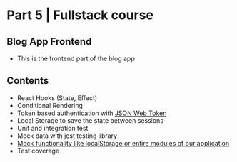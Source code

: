 Part 5 | Fullstack course
===
## Blog App Frontend

- This is the frontend part of the blog app

## Contents

- React Hooks (State, Effect)
- Conditional Rendering
- Token based authentication with [JSON Web Token](https://jwt.io/)
 - Local Storage to save the state between sessions
- Unit and integration test
 - Mock data with jest testing library
 - [Mock functionality like localStorage or entire modules of our application](https://fullstackopen.com/en/part5/testing_react_apps#frontend-integration-tests)
 - Test coverage